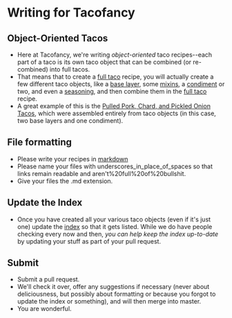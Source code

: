 Writing for Tacofancy
====================

Object-Oriented Tacos
--------------------
* Here at Tacofancy, we're writing _object-oriented_ taco recipes--each part of a taco is its own taco object that can be combined (or re-combined) into full tacos. 
* That means that to create a [full taco](/full_tacos) recipe, you will actually create a few different taco objects, like a [base layer](/base_layers), some [mixins](/mixins), a [condiment](/condiments) or two, and even a [seasoning](/seasonings), and then combine them in the [full taco](/full_tacos) recipe.
* A great example of this is the [Pulled Pork, Chard, and Pickled Onion Tacos](/full_tacos/pork_chard_onion.md), which were assembled entirely from taco objects (in this case, two base layers and one condiment).

File formatting
--------------
* Please write your recipes in [markdown](http://daringfireball.net/projects/markdown/)
* Please name your files with underscores_in_place_of_spaces so that links remain readable and aren't%20full%20of%20bullshit. 
* Give your files the .md extension.

Update the Index
----------------
* Once you have created all your various taco objects (even if it's just one) update the [index](INDEX.md) so that it gets listed. While we do have people checking every now and then, *you can help keep the index up-to-date* by updating your stuff as part of your pull request.

Submit
------
* Submit a pull request. 
* We'll check it over, offer any suggestions if necessary (never about deliciousness, but possibly about formatting or because you forgot to update the index or something), and will then merge into master.
* You are wonderful. 